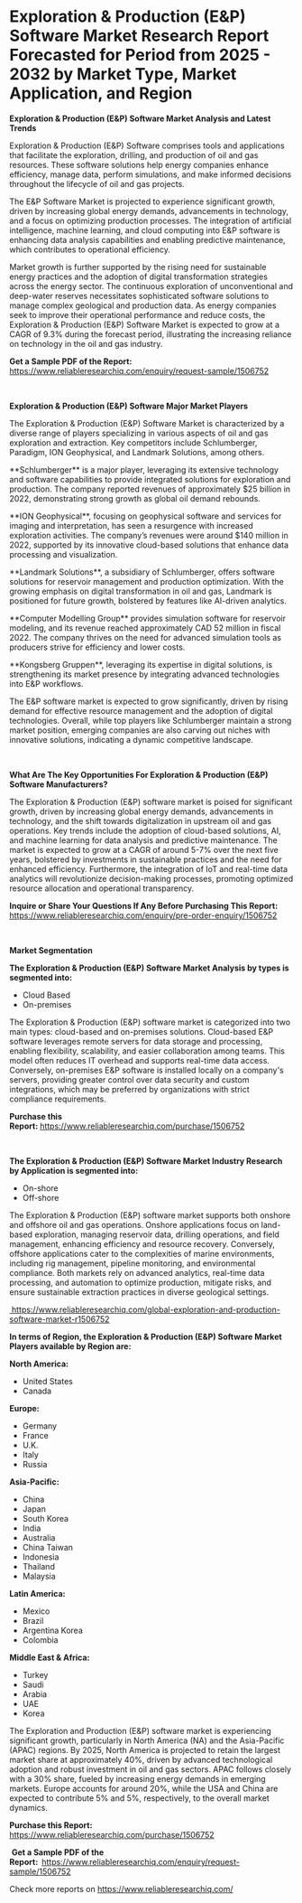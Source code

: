 <p><h1>Exploration & Production (E&P) Software Market Research Report Forecasted for Period from 2025 -  2032 by Market Type, Market Application, and Region</h1></p><p><strong>Exploration & Production (E&P) Software Market Analysis and Latest Trends</strong></p>
<p><p>Exploration & Production (E&P) Software comprises tools and applications that facilitate the exploration, drilling, and production of oil and gas resources. These software solutions help energy companies enhance efficiency, manage data, perform simulations, and make informed decisions throughout the lifecycle of oil and gas projects. </p><p>The E&P Software Market is projected to experience significant growth, driven by increasing global energy demands, advancements in technology, and a focus on optimizing production processes. The integration of artificial intelligence, machine learning, and cloud computing into E&P software is enhancing data analysis capabilities and enabling predictive maintenance, which contributes to operational efficiency.</p><p>Market growth is further supported by the rising need for sustainable energy practices and the adoption of digital transformation strategies across the energy sector. The continuous exploration of unconventional and deep-water reserves necessitates sophisticated software solutions to manage complex geological and production data. As energy companies seek to improve their operational performance and reduce costs, the Exploration & Production (E&P) Software Market is expected to grow at a CAGR of 9.3% during the forecast period, illustrating the increasing reliance on technology in the oil and gas industry.</p></p>
<p><strong>Get a Sample PDF of the Report:&nbsp;</strong> <a href="https://www.reliableresearchiq.com/enquiry/request-sample/1506752?utm_campaign=3385&utm_medium=2&utm_source=Github&utm_content=ia&utm_term=11032025&utm_id=exploration-production-ep-software">https://www.reliableresearchiq.com/enquiry/request-sample/1506752</a></p>
<p>&nbsp;</p>
<p><strong>Exploration & Production (E&P) Software Major Market Players</strong></p>
<p><p>The Exploration & Production (E&P) Software Market is characterized by a diverse range of players specializing in various aspects of oil and gas exploration and extraction. Key competitors include Schlumberger, Paradigm, ION Geophysical, and Landmark Solutions, among others.</p><p>**Schlumberger** is a major player, leveraging its extensive technology and software capabilities to provide integrated solutions for exploration and production. The company reported revenues of approximately $25 billion in 2022, demonstrating strong growth as global oil demand rebounds. </p><p>**ION Geophysical**, focusing on geophysical software and services for imaging and interpretation, has seen a resurgence with increased exploration activities. The company’s revenues were around $140 million in 2022, supported by its innovative cloud-based solutions that enhance data processing and visualization.</p><p>**Landmark Solutions**, a subsidiary of Schlumberger, offers software solutions for reservoir management and production optimization. With the growing emphasis on digital transformation in oil and gas, Landmark is positioned for future growth, bolstered by features like AI-driven analytics.</p><p>**Computer Modelling Group** provides simulation software for reservoir modeling, and its revenue reached approximately CAD 52 million in fiscal 2022. The company thrives on the need for advanced simulation tools as producers strive for efficiency and lower costs.</p><p>**Kongsberg Gruppen**, leveraging its expertise in digital solutions, is strengthening its market presence by integrating advanced technologies into E&P workflows.</p><p>The E&P software market is expected to grow significantly, driven by rising demand for effective resource management and the adoption of digital technologies. Overall, while top players like Schlumberger maintain a strong market position, emerging companies are also carving out niches with innovative solutions, indicating a dynamic competitive landscape.</p></p>
<p>&nbsp;</p>
<p><strong>What Are The Key Opportunities For Exploration & Production (E&P) Software Manufacturers?</strong></p>
<p><p>The Exploration & Production (E&P) software market is poised for significant growth, driven by increasing global energy demands, advancements in technology, and the shift towards digitalization in upstream oil and gas operations. Key trends include the adoption of cloud-based solutions, AI, and machine learning for data analysis and predictive maintenance. The market is expected to grow at a CAGR of around 5-7% over the next five years, bolstered by investments in sustainable practices and the need for enhanced efficiency. Furthermore, the integration of IoT and real-time data analytics will revolutionize decision-making processes, promoting optimized resource allocation and operational transparency.</p></p>
<p><strong>Inquire or Share Your Questions If Any Before Purchasing This Report:</strong> <a href="https://www.reliableresearchiq.com/enquiry/pre-order-enquiry/1506752?utm_campaign=3385&utm_medium=2&utm_source=Github&utm_content=ia&utm_term=11032025&utm_id=exploration-production-ep-software">https://www.reliableresearchiq.com/enquiry/pre-order-enquiry/1506752</a></p>
<p>&nbsp;</p>
<p><strong>Market Segmentation</strong></p>
<p><strong>The Exploration & Production (E&P) Software Market Analysis by types is segmented into:</strong></p>
<p><ul><li>Cloud Based</li><li>On-premises</li></ul></p>
<p><p>The Exploration & Production (E&P) software market is categorized into two main types: cloud-based and on-premises solutions. Cloud-based E&P software leverages remote servers for data storage and processing, enabling flexibility, scalability, and easier collaboration among teams. This model often reduces IT overhead and supports real-time data access. Conversely, on-premises E&P software is installed locally on a company's servers, providing greater control over data security and custom integrations, which may be preferred by organizations with strict compliance requirements.</p></p>
<p><strong>Purchase this Report:&nbsp;</strong><a href="https://www.reliableresearchiq.com/purchase/1506752?utm_campaign=3385&utm_medium=2&utm_source=Github&utm_content=ia&utm_term=11032025&utm_id=exploration-production-ep-software">https://www.reliableresearchiq.com/purchase/1506752</a></p>
<p>&nbsp;</p>
<p><strong>The Exploration & Production (E&P) Software Market Industry Research by Application is segmented into:</strong></p>
<p><ul><li>On-shore</li><li>Off-shore</li></ul></p>
<p><p>The Exploration & Production (E&P) software market supports both onshore and offshore oil and gas operations. Onshore applications focus on land-based exploration, managing reservoir data, drilling operations, and field management, enhancing efficiency and resource recovery. Conversely, offshore applications cater to the complexities of marine environments, including rig management, pipeline monitoring, and environmental compliance. Both markets rely on advanced analytics, real-time data processing, and automation to optimize production, mitigate risks, and ensure sustainable extraction practices in diverse geological settings.</p></p>
<p><a href="https://www.reliableresearchiq.com/global-exploration-and-production-software-market-r1506752?utm_campaign=3385&utm_medium=2&utm_source=Github&utm_content=ia&utm_term=11032025&utm_id=exploration-production-ep-software">&nbsp;https://www.reliableresearchiq.com/global-exploration-and-production-software-market-r1506752</a></p>
<p><strong>In terms of Region, the Exploration & Production (E&P) Software Market Players available by Region are:</strong></p>
<p>
    <p> <strong> North America: </strong>
        <ul>
            <li>United States</li>
            <li>Canada</li>
        </ul>
        </p> 
    <p> <strong> Europe: </strong>
        <ul>
            <li>Germany</li>
            <li>France</li>
            <li>U.K.</li>
            <li>Italy</li>
            <li>Russia</li>
        </ul>
        </p> 
    <p> <strong> Asia-Pacific: </strong>
        <ul>
            <li>China</li>
            <li>Japan</li>
            <li>South Korea</li>
            <li>India</li>
            <li>Australia</li>
            <li>China Taiwan</li>
            <li>Indonesia</li>
            <li>Thailand</li>
            <li>Malaysia</li>
        </ul>
        </p> 
    <p> <strong> Latin America: </strong>
        <ul>
            <li>Mexico</li>
            <li>Brazil</li>
            <li>Argentina Korea</li>
            <li>Colombia</li>
        </ul>
        </p> 
    <p> <strong> Middle East & Africa: </strong>
        <ul>
            <li>Turkey</li>
            <li>Saudi</li>
            <li>Arabia</li>
            <li>UAE</li>
            <li>Korea</li>
        </ul>
    </p>
    </p>
<p><p>The Exploration and Production (E&P) software market is experiencing significant growth, particularly in North America (NA) and the Asia-Pacific (APAC) regions. By 2025, North America is projected to retain the largest market share at approximately 40%, driven by advanced technological adoption and robust investment in oil and gas sectors. APAC follows closely with a 30% share, fueled by increasing energy demands in emerging markets. Europe accounts for around 20%, while the USA and China are expected to contribute 5% and 5%, respectively, to the overall market dynamics.</p></p>
<p><strong>Purchase this Report: </strong><a href="https://www.reliableresearchiq.com/purchase/1506752?utm_campaign=3385&utm_medium=2&utm_source=Github&utm_content=ia&utm_term=11032025&utm_id=exploration-production-ep-software">https://www.reliableresearchiq.com/purchase/1506752</a></p>
<p>&nbsp;<strong>Get a Sample PDF of the Report:&nbsp;&nbsp;</strong><a href="https://www.reliableresearchiq.com/enquiry/request-sample/1506752?utm_campaign=3385&utm_medium=2&utm_source=Github&utm_content=ia&utm_term=11032025&utm_id=exploration-production-ep-software">https://www.reliableresearchiq.com/enquiry/request-sample/1506752</a></p>
<p><strong></strong></p>
<p>Check more reports on <a href="https://www.reliableresearchiq.com/?utm_campaign=3385&utm_medium=2&utm_source=Github&utm_content=ia&utm_term=11032025&utm_id=exploration-production-ep-software">https://www.reliableresearchiq.com/</a></p>
